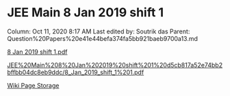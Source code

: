 # JEE Main 8 Jan 2019 shift 1

Column: Oct 11, 2020 8:17 AM
Last edited by: Soutrik das
Parent: Question%20Papers%20e41e44befa374fa5bb921baeb9700a13.md

[8 Jan 2019 shift 1.pdf](JEE%20Main%208%20Jan%202019%20shift%201%20d5cb817a52e74bb2bffbb04dc8eb9ddc/8_Jan_2019_shift_1.pdf)

[JEE%20Main%208%20Jan%202019%20shift%201%20d5cb817a52e74bb2bffbb04dc8eb9ddc/8_Jan_2019_shift_1%201.pdf](JEE%20Main%208%20Jan%202019%20shift%201%20d5cb817a52e74bb2bffbb04dc8eb9ddc/8_Jan_2019_shift_1%201.pdf)

[Wiki Page Storage](JEE%20Main%208%20Jan%202019%20shift%201%20d5cb817a52e74bb2bffbb04dc8eb9ddc/Wiki%20Page%20Storage%20c8db77ad67444e62af3b3661509b9912.csv)